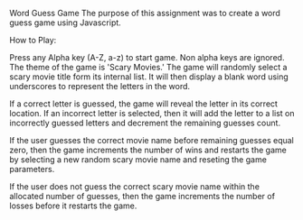 Word Guess Game
The purpose of this assignment was to create a word guess game using Javascript.

How to Play:

Press any Alpha key (A-Z, a-z) to start game. Non alpha keys are ignored. The theme of the game is 'Scary Movies.' The game will randomly select a scary movie title form its internal list. It will then display a blank word using underscores to represent the letters in the word. 

If a correct letter is guessed, the game will reveal the letter in its correct location. If an incorrect letter is selected, then it will add the letter to a list on incorrectly guessed letters and decrement the remaining guesses count.

If the user guesses the correct movie name before remaining guesses equal zero, then the game increments the number of wins and restarts the game by selecting a new random scary movie name and reseting the game parameters.

If the user does not guess the correct scary movie name within the allocated number of guesses, then the game increments the number of losses before it restarts the game.


